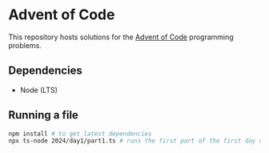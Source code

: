 # Advent of Code

This repository hosts solutions for the [Advent of Code]() programming problems.

## Dependencies

- Node (LTS)

## Running a file

```sh
npm install # to get latest dependencies
npx ts-node 2024/day1/part1.ts # runs the first part of the first day of 2024

```